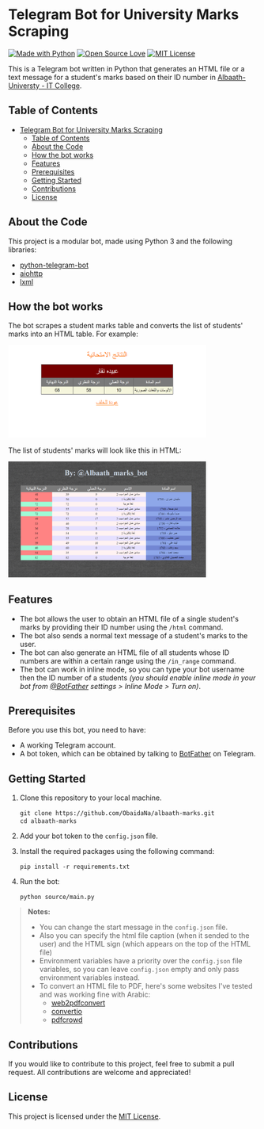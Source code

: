 # Telegram Bot for University Marks Scraping

[![Made with Python](https://img.shields.io/badge/Made%20with-Python-blue.svg)](https://img.shields.io/badge/Made%20with-Python-blue.svg)
[![Open Source Love](https://badges.frapsoft.com/os/v1/open-source.svg?v=103)](https://github.com/ellerbrock/open-source-badges/)
[![MIT License](https://img.shields.io/github/license/mashape/apistatus.svg)](https://github.com/sagarlad04/telegram-university-marks-bot/blob/master/LICENSE)

This is a Telegram bot written in Python that generates an HTML file or a text message for a student's marks based on their ID number in [Albaath-Universty - IT College](https://exam.albaath-univ.edu.sy/exam-it/).

## Table of Contents

- [Telegram Bot for University Marks Scraping](#telegram-bot-for-university-marks-scraping)
  - [Table of Contents](#table-of-contents)
  - [About the Code](#about-the-code)
  - [How the bot works](#how-the-bot-works)
  - [Features](#features)
  - [Prerequisites](#prerequisites)
  - [Getting Started](#getting-started)
  - [Contributions](#contributions)
  - [License](#license)

## About the Code

This project is a modular bot, made using Python 3 and the following libraries:

- [python-telegram-bot](https://github.com/python-telegram-bot/python-telegram-bot)
- [aiohttp](https://docs.aiohttp.org/en/stable/)
- [lxml](https://lxml.de/)

## How the bot works

The bot scrapes a student marks table and converts the list of students' marks into an HTML table. For example:

<img
  src="media/university_page_example.png"
  alt="university_page_example"
  width="400"/>

The list of students' marks will look like this in HTML:

<img
  src="media/html_table.png"
  alt="html_table"
  width="400"/>

## Features

- The bot allows the user to obtain an HTML file of a single student's marks by providing their ID number using the `/html` command.
- The bot also sends a normal text message of a student's marks to the user.
- The bot can also generate an HTML file of all students whose ID numbers are within a certain range using the `/in_range` command.
- The bot can work in inline mode, so you can type your bot username then the ID number of a students _(you should enable inline mode in your bot from [@BotFather](https://telegram.me/botfather) settings > Inline Mode > Turn on)_.

## Prerequisites

Before you use this bot, you need to have:

- A working Telegram account.
- A bot token, which can be obtained by talking to [BotFather](https://telegram.me/botfather) on Telegram.

## Getting Started

1. Clone this repository to your local machine.

    ```shell
    git clone https://github.com/ObaidaNa/albaath-marks.git
    cd albaath-marks
    ```

2. Add your bot token to the `config.json` file.
3. Install the required packages using the following command:

    ```shell
    pip install -r requirements.txt
    ```

4. Run the bot:

    ```shell
    python source/main.py
    ```

> **Notes:**
>
> - You can change the start message in the `config.json` file.
> - Also you can specify the html file caption (when it sended to the user) and the HTML sign (which appears on the top of the HTML file)
> - Environment variables have a priority over the `config.json` file variables, so you can leave `config.json` empty and only pass environment variables instead.
> - To convert an HTML file to PDF, here's some websites I've tested and was working fine with Arabic:
>   - [web2pdfconvert](https://www.web2pdfconvert.com/html/to/pdf/)
>   - [convertio](https://convertio.co/ar/html-pdf/)
>   - [pdfcrowd](https://pdfcrowd.com/html-to-pdf/#convert_by_upload)
>
## Contributions

If you would like to contribute to this project, feel free to submit a pull request. All contributions are welcome and appreciated!

## License

This project is licensed under the [MIT License](LICENSE).
